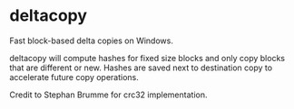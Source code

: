 # deltacopy
Fast block-based delta copies on Windows.

deltacopy will compute hashes for fixed size blocks and only copy blocks that are different or new. Hashes are saved next to destination copy to accelerate future copy operations.

Credit to Stephan Brumme for crc32 implementation.